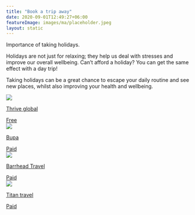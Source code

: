 ```yaml
---
title: "Book a trip away"
date: 2020-09-01T12:49:27+06:00
featureImage: images/ma/placeholder.jpeg
layout: static
---
```


Importance of taking holidays.

Holidays are not just for relaxing; they help us deal with stresses and improve our overall wellbeing. Can’t afford a holiday? You can get the same effect with a day trip!

Taking holidays can be a great chance to escape your daily routine and see new places, whilst also improving your health and wellbeing.

<a class="ma-link" href="https://community.thriveglobal.com/the-importance-of-taking-a-holiday/"><div class="ma-card ma-card-Health"><div class="ma-icon"><img src ="/images/icon-check.png"/></div><div class="ma-name"><p>Thrive global</p></div><div class="ma-paid-text"><span>Free</span></div></div></a><a class="ma-link" href="https://www.bupa.co.uk/business/news-and-information/why-holidays-are-good-for-employees-health"><div class="ma-card ma-card-Health"><div class="ma-icon"><img src ="/images/icon-pound.png"/></div><div class="ma-name"><p>Bupa</p></div><div class="ma-paid-text"><span>Paid</span></div></div></a><a class="ma-link" href="https://www.barrheadtravel.co.uk/"><div class="ma-card ma-card-Health"><div class="ma-icon"><img src ="/images/icon-pound.png"/></div><div class="ma-name"><p>Barrhead Travel</p></div><div class="ma-paid-text"><span>Paid</span></div></div></a><a class="ma-link" href="https://www.awin1.com/cread.php?awinmid=4282&awinaffid=1198638&ued=https%3A%2F%2Fwww.titantravel.co.uk%2F"><div class="ma-card ma-card-Health"><div class="ma-icon"><img src ="/images/icon-pound.png"/></div><div class="ma-name"><p>Titan travel</p></div><div class="ma-paid-text"><span>Paid</span></div></div></a>  

<br/><br/>






